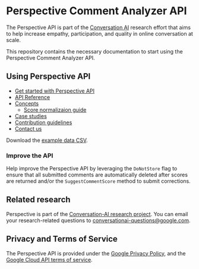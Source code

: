 # Perspective Comment Analyzer API

The Perspective API is part of the [Conversation AI](https://conversationai.github.io) research effort that aims to help increase empathy, participation, and quality in online conversation at scale.

This repository contains the necessary documentation to start using the Perspective Comment Analyzer API.

## Using Perspective API

+ [Get started with Perspective API](1-get-started/)
+ [API Reference](2-api/)
+ [Concepts](3-concepts/)
   + [Score normalizaion guide](3-concepts/score-normalization.md)
+ [Case studies](4-case-studies/)
+ [Contribution guidelines](5-contribute/)
+ [Contact us](6-contact/)

Download the [example data CSV](example_data/perspective_wikipedia_2k_score_sample_20180829.csv).

### Improve the API

Help improve the Perspective API by leveraging the `DoNotStore` flag to ensure that all submitted comments are automatically deleted after scores are returned and/or the `SuggestCommentScore` method to submit corrections.

## Related research

Perspective is part of the [Conversation-AI research project](https://conversationai.github.io/). You can email your research-related questions to [conversationai-questions@google.com](mailto:conversationai-questions@google.com).

## Privacy and Terms of Service

The Perspective API is provided under the [Google Privacy Policy](https://www.google.com/intl/en/policies/privacy/), and the [Google Cloud API terms of service](https://www.google.com/intl/en/policies/terms/).
